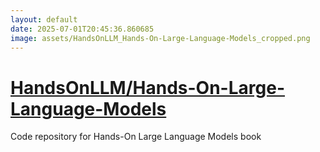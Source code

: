 ```yaml
---
layout: default
date: 2025-07-01T20:45:36.860685
image: assets/HandsOnLLM_Hands-On-Large-Language-Models_cropped.png
---
```


# [HandsOnLLM/Hands-On-Large-Language-Models](https://github.com/HandsOnLLM/Hands-On-Large-Language-Models)

Code repository for Hands-On Large Language Models book
